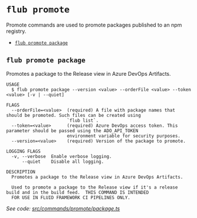 `flub promote`
==============

Promote commands are used to promote packages published to an npm registry.

* [`flub promote package`](#flub-promote-package)

## `flub promote package`

Promotes a package to the Release view in Azure DevOps Artifacts.

```
USAGE
  $ flub promote package --version <value> --orderFile <value> --token <value> [-v | --quiet]

FLAGS
  --orderFile=<value>  (required) A file with package names that should be promoted. Such files can be created using
                       `flub list`.
  --token=<value>      (required) Azure DevOps access token. This parameter should be passed using the ADO_API_TOKEN
                       environment variable for security purposes.
  --version=<value>    (required) Version of the package to promote.

LOGGING FLAGS
  -v, --verbose  Enable verbose logging.
      --quiet    Disable all logging.

DESCRIPTION
  Promotes a package to the Release view in Azure DevOps Artifacts.

  Used to promote a package to the Release view if it's a release build and in the build feed.  THIS COMMAND IS INTENDED
  FOR USE IN FLUID FRAMEWORK CI PIPELINES ONLY.
```

_See code: [src/commands/promote/package.ts](https://github.com/microsoft/FluidFramework/blob/main/build-tools/packages/build-cli/src/commands/promote/package.ts)_
